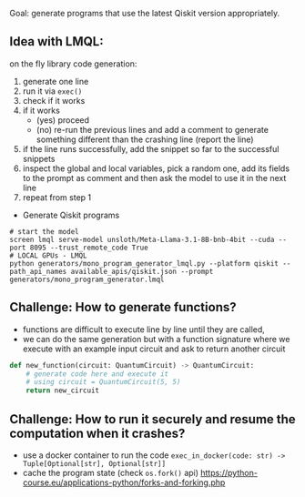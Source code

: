 Goal: generate programs that use the latest Qiskit version appropriately.

## Idea with LMQL:
on the fly library code generation:
1. generate one line
2. run it via `exec()`
3. check if it works
4. if it works
    - (yes) proceed
    - (no) re-run the previous lines and add a comment to generate something
    different than the crashing line (report the line)
5. if the line runs successfully, add the snippet so far to the successful snippets
6. inspect the global and local variables, pick a random one, add its fields to the prompt as comment and then ask the model to use it in the next line
7. repeat from step 1

- Generate Qiskit programs
```shell
# start the model
screen lmql serve-model unsloth/Meta-Llama-3.1-8B-bnb-4bit --cuda --port 8095 --trust_remote_code True
# LOCAL GPUs - LMQL
python generators/mono_program_generator_lmql.py --platform qiskit --path_api_names available_apis/qiskit.json --prompt generators/mono_program_generator.lmql
```



## Challenge: How to generate functions?
- functions are difficult to execute line by line until they are called,
- we can do the same generation but with a function signature where we execute with an example input circuit and ask to return another circuit
```python
def new_function(circuit: QuantumCircuit) -> QuantumCircuit:
    # generate code here and execute it
    # using circuit = QuantumCircuit(5, 5)
    return new_circuit
```

## Challenge: How to run it securely and resume the computation when it crashes?
- use a docker container to run the code `exec_in_docker(code: str) -> Tuple[Optional[str], Optional[str]]`
- cache the program state (check `os.fork()` api)
https://python-course.eu/applications-python/forks-and-forking.php